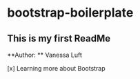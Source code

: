 # bootstrap-boilerplate

## This is my first ReadMe

**Author: ** Vanessa Luft

[x] Learning more about Bootstrap
